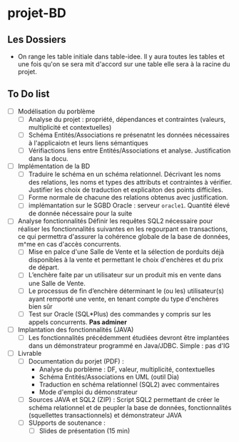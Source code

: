 # projet-BD


## Les Dossiers

- On range les table initiale dans table-idee. Il y aura toutes les tables et une fois qu'on se sera mit d'accord sur une table elle sera à la racine du projet.

## To Do list

- [ ] Modélisation du porblème
    - [ ] Analyse du projet : propriété, dépendances et contraintes (valeurs, multiplicité et contextuelles)
    - [ ] Schéma Entités/Associations re présenatnt les données nécessaires à l'applicaiotn et leurs liens sémantiques
    - [ ] Vérifiactions liens entre Entités/Associations et analyse. Justification dans la docu.

- [ ] Implémentation de la BD
    - [ ] Traduire le schéma en un schéma relationnel. Décrivant les noms des relations, les noms et types des attributs et contraintes à vérifier. Justifier les choix de traduction et explicaiton des points difficiles. 
    - [ ] Forme normale de chacune des relations obtenus avec justification.
    - [ ] implémantation sur le SGBD Oracle : serveur ```oracle1```. Quantité élevé de donnée nécessaire pour la suite

- [ ] Analyse fonctionnalités
    Définir les requêtes SQL2 nécessaire pour réaliser les fonctionnalités suivantes en les regourpant en transactions, ce qui permettra d'assurer la cohérence globale de la base de données, m^me en cas d'accès concurrents.
    - [ ] Mise en palce d'une Salle de Vente et la sélection de porduits déjà disponibles à la vente et permettant le choix d'enchères et du prix de départ.
    - [ ] L’enchère faite par un utilisateur sur un produit mis en vente dans une Salle de Vente.
    - [ ] Le processus de fin d’enchère déterminant le (ou les) utilisateur(s) ayant remporté une vente, en tenant compte du type d'enchères bien sûr
    - [ ] Test sur Oracle (SQL*Plus) des commandes y compris sur les appels concurrents. **Pas adminer** 

- [ ] Implantation des fonctionnalités (JAVA)
    - [ ] Les fonctionnalités précédemment étudiées devront être implantées dans un démonstrateur programmé en Java/JDBC. Simple : pas d'IG

- [ ] Livrable
    - [ ] Documentation du porjet (PDF) :
        - Analyse du porblème : DF, valeur, multiplicité, contextuelles
        - Schéma Entités/Associations en UML (outil Dia)
        - Traduction en schéma relationnel (SQL2) avec commentaires
        - Mode d'emploi du démonstrateur
    - [ ] Sources JAVA et SQL2 (ZIP) : 
        Script SQL2 permettant de créer le schéma relationnel et de peupler la base de données, fonctionnalités (squellettes transactionnels) et démonstrateur JAVA
    - [ ] SUpports de soutenance : 
        - [ ] Slides de présentation (15 min)